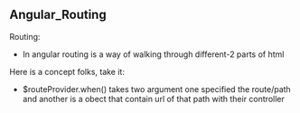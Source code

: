 ## Angular_Routing
Routing: 
* In angular routing is a way of walking through different-2 parts of html

Here is a concept folks, take it:
* $routeProvider.when() takes two argument one specified the route/path and another is a obect that contain url of that path with their controller
